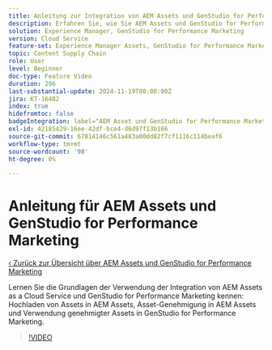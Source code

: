 ```yaml
---
title: Anleitung zur Integration von AEM Assets und GenStudio for Performance Marketing
description: Erfahren Sie, wie Sie AEM Assets und GenStudio for Performance Marketing verwenden, vom Hochladen und Genehmigen von Assets in AEM bis zur Verwendung von Assets in GenStudio for Performance Marketing.
solution: Experience Manager, GenStudio for Performance Marketing
version: Cloud Service
feature-set: Experience Manager Assets, GenStudio for Performance Marketing
topic: Content Supply Chain
role: User
level: Beginner
doc-type: Feature Video
duration: 296
last-substantial-update: 2024-11-19T00:00:00Z
jira: KT-16482
index: true
hidefromtoc: false
badgeIntegration: label="AEM Asset und GenStudio for Performance Marketing" type="positive"
exl-id: 42185429-16ee-42df-bce4-d6d97f13b166
source-git-commit: 67814146c561a483a00dd82f7cf1116c114beaf6
workflow-type: tm+mt
source-wordcount: '98'
ht-degree: 0%

---
```


# Anleitung für AEM Assets und GenStudio for Performance Marketing

[‹ Zurück zur Übersicht über AEM Assets und GenStudio for Performance Marketing](./overview.md)

Lernen Sie die Grundlagen der Verwendung der Integration von AEM Assets as a Cloud Service und GenStudio for Performance Marketing kennen: Hochladen von Assets in AEM Assets, Asset-Genehmigung in AEM Assets und Verwendung genehmigter Assets in GenStudio for Performance Marketing.

>[!VIDEO](https://video.tv.adobe.com/v/3439264/?learn=on&enablevpops)
